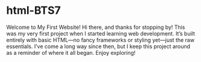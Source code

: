 # html-BTS7

Welcome to My First Website!
Hi there, and thanks for stopping by!
This was my very first project when I started learning web development. It’s built entirely with basic HTML—no fancy frameworks or styling yet—just the raw essentials.
I’ve come a long way since then, but I keep this project around as a reminder of where it all began. Enjoy exploring!
